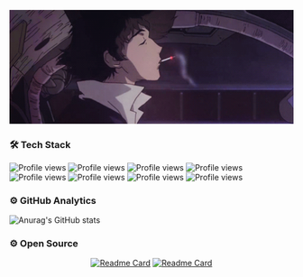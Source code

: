 <p align="center">
  <img width="900" src="https://github.com/xoheveras/xoheveras/blob/master/Readme/Images/BG.gif">
</p>

### 🛠  Tech Stack

![Profile views](https://img.shields.io/static/v1?style=for-the-badge&label=&message=C%23&color=543f53)
![Profile views](https://img.shields.io/static/v1?style=for-the-badge&label=&message=Python&color=543f53)
![Profile views](https://img.shields.io/static/v1?style=for-the-badge&label=&message=SQL&color=543f53)
![Profile views](https://img.shields.io/static/v1?style=for-the-badge&label=&message=.NET&color=543f53)
![Profile views](https://img.shields.io/static/v1?style=for-the-badge&label=&message=Delphi&color=543f53)
![Profile views](https://img.shields.io/static/v1?style=for-the-badge&label=&message=Html%2BCSS3&color=543f53)
![Profile views](https://img.shields.io/static/v1?style=for-the-badge&label=&message=JavaScript&color=543f53)
![Profile views](https://img.shields.io/static/v1?style=for-the-badge&label=&message=Pawn&color=543f53)

### ⚙️  GitHub Analytics

![Anurag's GitHub stats](https://github-readme-stats.vercel.app/api?username=xoheveras&theme=dark&border_color=0d1117&bg_color=0d1117)

### ⚙️  Open Source


<div align="center">

[![Readme Card](https://github-readme-stats.vercel.app/api/pin/?username=RetCode&repo=XoMeneger&theme=dark&border_color=0d1117&bg_color=0d1117)](https://github.com/Xeveerinc/XoMeneger) [![Readme Card](https://github-readme-stats.vercel.app/api/pin/?username=McVanhellm&repo=College_project&theme=dark&border_color=0d1117&bg_color=0d1117)](https://github.com/McVanhellm/College_project)
  
</div>

